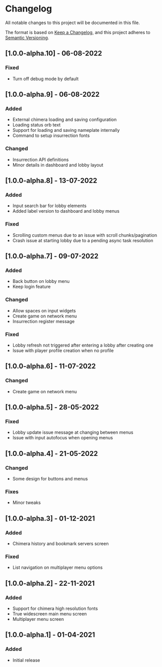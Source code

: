 # Changelog
All notable changes to this project will be documented in this file.

The format is based on [Keep a Changelog](https://keepachangelog.com/en/1.0.0/),
and this project adheres to [Semantic Versioning](https://semver.org/spec/v2.0.0.html).

## [1.0.0-alpha.10] - 06-08-2022
### Fixed
- Turn off debug mode by default

## [1.0.0-alpha.9] - 06-08-2022
### Added
- External chimera loading and saving configuration
- Loading status orb text
- Support for loading and saving nameplate internally
- Command to setup insurrection fonts

### Changed
- Insurrection API definitions
- Minor details in dashboard and lobby layout

## [1.0.0-alpha.8] - 13-07-2022
### Added
- Input search bar for lobby elements
- Added label version to dashboard and lobby menus

### Fixed
- Scrolling custom menus due to an issue with scroll chunks/pagination
- Crash issue at starting lobby due to a pending async task resolution

## [1.0.0-alpha.7] - 09-07-2022
### Added
- Back button on lobby menu
- Keep login feature

### Changed
- Allow spaces on input widgets
- Create game on network menu
- Insurrection register message

### Fixed
- Lobby refresh not triggered after entering a lobby after creating one
- Issue with player profile creation when no profile

## [1.0.0-alpha.6] - 11-07-2022
### Changed
- Create game on network menu

## [1.0.0-alpha.5] - 28-05-2022
### Fixed
- Lobby update issue message at changing between menus
- Issue with input autofocus when opening menus

## [1.0.0-alpha.4] - 21-05-2022
### Changed
- Some design for buttons and menus

### Fixes
- Minor tweaks

## [1.0.0-alpha.3] - 01-12-2021
### Added
- Chimera history and bookmark servers screen

### Fixed
- List navigation on multiplayer menu options

## [1.0.0-alpha.2] - 22-11-2021
### Added
- Support for chimera high resolution fonts
- True widescreen main menu screen
- Multiplayer menu screen

## [1.0.0-alpha.1] - 01-04-2021
### Added
- Initial release
